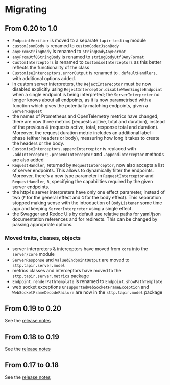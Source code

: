 # Migrating

## From 0.20 to 1.0

* `EndpointVerifier` is moved to a separate `tapir-testing` module
* `customJsonBody` is renamed to `customCodecJsonBody`
* `anyFromStringBody` is renamed to `stringBodyAnyFormat`
* `anyFromUtf8StringBody` is renamed to `stringBodyUtf8AnyFormat`
* `CustomInterceptors` is renamed to `CustomiseInterceptors` as this better reflects the functionality of the class
* `CustomiseInterceptors.errorOutput` is renamed to `.defaultHandlers`, with additional options added.
* in custom server interpreters, the `RejectInterecptor` must be now disabled explicitly using `RejectInterceptor.disableWhenSingleEndpoint` when a single endpoint is being interpreted; the `ServerInterpreter` no longer knows about all endpoints, as it is now parametrised with a function which gives the potentially matching endpoints, given a `ServerRequest`
* the names of Prometheus and OpenTelemetry metrics have changed; there are now three metrics (requests active, total and duration), instead of the previous 4 (requests active, total, response total and duration). Moreover, the request duration metric includes an additional label - phase (either headers or body), measuring how long it takes to create the headers or the body.
* `CustomiseInterceptors.appendInterceptor` is replaced with `.addInterceptor`; `.prependInterceptor` and `.appendInterceptor` methods are also added
* `RequestHandler`, returned by `RequestInterceptor`, now also accepts a list of server endpoints. This allows to dynamically filter the endpoints. Moreover, there's a new type parameter in `RequestInterceptor` and `RequestHandler`, `R`, specifying the capabilities required by the given server endpoints.
* the http4s server interpreters have only one effect parameter, instead of two (`F` for the general effect and `G` for the body effect). This separation stopped making sense with the introduction of `BodyListener` some time ago and keeping `ServerInterpreter` using a single effect.
* the Swagger and Redoc UIs by default use relative paths for yaml/json documentation references and for redirects. This can be changed by passing appropriate options.

### Moved traits, classes, objects

* server interpreters & interceptors have moved from `core` into the `server/core` module
* `ServerResponse` and `ValuedEndpointOutput` are moved to `sttp.tapir.server.model`
* metrics classes and interceptors have moved to the `sttp.tapir.server.metrics` package
* `Endpoint.renderPathTemplate` is renamed to `Endpoint.showPathTemplate`
* web socket exceptions `UnsupportedWebSocketFrameException` and `WebSocketFrameDecodeFailure` are now in the `sttp.tapir.model` package

## From 0.19 to 0.20

See the [release notes](https://github.com/softwaremill/tapir/releases/tag/v0.20.0)

## From 0.18 to 0.19

See the [release notes](https://github.com/softwaremill/tapir/releases/tag/v0.19.0)

## From 0.17 to 0.18

See the [release notes](https://github.com/softwaremill/tapir/releases/tag/v0.18.0)
